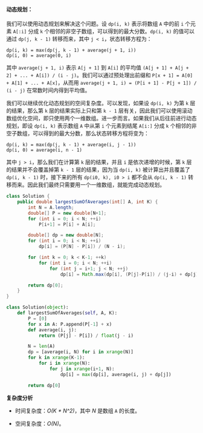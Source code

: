 #### 动态规划：

我们可以使用动态规划来解决这个问题。设 `dp(i, k)` 表示将数组 `A` 中的前 `i` 个元素 `A[:i]` 分成 `k` 个相邻的非空子数组，可以得到的最大分数。`dp(i, k)` 的值可以通过 `dp(j, k - 1)` 转移而来，其中 `j < i`，状态转移方程为：

```
dp(i, k) = max(dp(j, k - 1) + average(j + 1, i))
dp(i, 0) = average(0, i)
```

其中 `average(j + 1, i)` 表示 `A[j + 1]` 到 `A[i]` 的平均值 `(A[j + 1] + A[j + 2] + ... + A[i]) / (i - j)`。我们可以通过预处理出前缀和 `P[x + 1] = A[0] + A[1] + ... + A[x]`，从而用 `average(j + 1, i) = (P[i + 1] - P[j + 1]) / (i - j)` 在常数时间内得到平均值。

我们可以继续优化动态规划的空间复杂度。可以发现，如果设 `dp(i, k)` 为第 `k` 层的结果，那么第 `k` 层的结果实际上只和第 `k - 1` 层有关，因此我们可以使用滚动数组优化空间，即只使用两个一维数组。进一步而言。如果我们从后往前进行动态规划，即设 `dp(i, k)` 表示数组 `A` 中从第 `i` 个元素到结尾 `A[i:]` 分成 `k` 个相邻的非空子数组，可以得到的最大分数，那么状态转移方程将变为：

```
dp(i, k) = max(dp(j, k - 1) + average(i, j - 1))
dp(i, 0) = average(i, n - 1)
```

其中 `j > i`，那么我们在计算第 `k` 层的结果，并且 `i` 是依次递增的时候，第 `k` 层的结果并不会覆盖掉第 `k - 1` 层的结果，因为当 `dp(i, k)` 被计算出并且覆盖了 `dp(i, k - 1)` 时，接下来的所有 `dp(i0, k), i0 > i` 都不会从 `dp(i, k - 1)` 转移而来。因此我们最终只需要用一个一维数组，就能完成动态规划。

```Java [sol1]
class Solution {
    public double largestSumOfAverages(int[] A, int K) {
        int N = A.length;
        double[] P = new double[N+1];
        for (int i = 0; i < N; ++i)
            P[i+1] = P[i] + A[i];

        double[] dp = new double[N];
        for (int i = 0; i < N; ++i)
            dp[i] = (P[N] - P[i]) / (N - i);

        for (int k = 0; k < K-1; ++k)
            for (int i = 0; i < N; ++i)
                for (int j = i+1; j < N; ++j)
                    dp[i] = Math.max(dp[i], (P[j]-P[i]) / (j-i) + dp[j]);

        return dp[0];
    }
}
```

```Python [sol1]
class Solution(object):
    def largestSumOfAverages(self, A, K):
        P = [0]
        for x in A: P.append(P[-1] + x)
        def average(i, j):
            return (P[j] - P[i]) / float(j - i)

        N = len(A)
        dp = [average(i, N) for i in xrange(N)]
        for k in xrange(K-1):
            for i in xrange(N):
                for j in xrange(i+1, N):
                    dp[i] = max(dp[i], average(i, j) + dp[j])

        return dp[0]
```

**复杂度分析**

* 时间复杂度：*O(K * N^2)*，其中 *N* 是数组 `A` 的长度。

* 空间复杂度：*O(N)*。